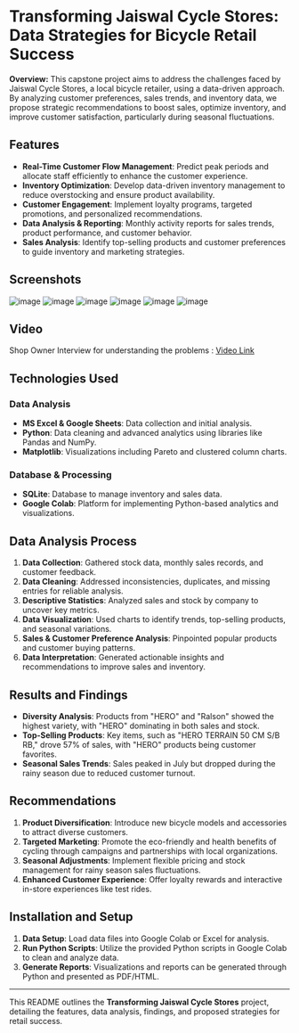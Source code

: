 # Transforming Jaiswal Cycle Stores: Data Strategies for Bicycle Retail Success

**Overview:** This capstone project aims to address the challenges faced by Jaiswal Cycle Stores, a local bicycle retailer, using a data-driven approach. By analyzing customer preferences, sales trends, and inventory data, we propose strategic recommendations to boost sales, optimize inventory, and improve customer satisfaction, particularly during seasonal fluctuations.

## Features
- **Real-Time Customer Flow Management**: Predict peak periods and allocate staff efficiently to enhance the customer experience.
- **Inventory Optimization**: Develop data-driven inventory management to reduce overstocking and ensure product availability.
- **Customer Engagement**: Implement loyalty programs, targeted promotions, and personalized recommendations.
- **Data Analysis & Reporting**: Monthly activity reports for sales trends, product performance, and customer behavior.
- **Sales Analysis**: Identify top-selling products and customer preferences to guide inventory and marketing strategies.

## Screenshots
![image](https://github.com/user-attachments/assets/f9f3210f-1878-4ece-b193-328f84dea3ae)
![image](https://github.com/user-attachments/assets/70753625-6e88-4f8c-8100-04fe5420f163)
![image](https://github.com/user-attachments/assets/71cc43f8-1a77-4772-a930-8699a92b0fdb)
![image](https://github.com/user-attachments/assets/b993021c-2fc2-4e94-81ec-d06ddcb5de57)
![image](https://github.com/user-attachments/assets/13f7b498-4820-447b-ace1-7b65a93758c0)
![image](https://github.com/user-attachments/assets/4051e095-4094-45c2-a7a7-d7361b8e4346)

## Video
Shop Owner Interview for understanding the problems : [Video Link](https://drive.google.com/file/d/1rQMOvmyS0jVV0uQHm8ekutQ4qUOPRjZJ/view?usp=drive_link)

## Technologies Used

### Data Analysis
- **MS Excel & Google Sheets**: Data collection and initial analysis.
- **Python**: Data cleaning and advanced analytics using libraries like Pandas and NumPy.
- **Matplotlib**: Visualizations including Pareto and clustered column charts.

### Database & Processing
- **SQLite**: Database to manage inventory and sales data.
- **Google Colab**: Platform for implementing Python-based analytics and visualizations.

## Data Analysis Process
1. **Data Collection**: Gathered stock data, monthly sales records, and customer feedback.
2. **Data Cleaning**: Addressed inconsistencies, duplicates, and missing entries for reliable analysis.
3. **Descriptive Statistics**: Analyzed sales and stock by company to uncover key metrics.
4. **Data Visualization**: Used charts to identify trends, top-selling products, and seasonal variations.
5. **Sales & Customer Preference Analysis**: Pinpointed popular products and customer buying patterns.
6. **Data Interpretation**: Generated actionable insights and recommendations to improve sales and inventory.

## Results and Findings
- **Diversity Analysis**: Products from "HERO" and "Ralson" showed the highest variety, with "HERO" dominating in both sales and stock.
- **Top-Selling Products**: Key items, such as "HERO TERRAIN 50 CM S/B RB," drove 57% of sales, with "HERO" products being customer favorites.
- **Seasonal Sales Trends**: Sales peaked in July but dropped during the rainy season due to reduced customer turnout.

## Recommendations
1. **Product Diversification**: Introduce new bicycle models and accessories to attract diverse customers.
2. **Targeted Marketing**: Promote the eco-friendly and health benefits of cycling through campaigns and partnerships with local organizations.
3. **Seasonal Adjustments**: Implement flexible pricing and stock management for rainy season sales fluctuations.
4. **Enhanced Customer Experience**: Offer loyalty rewards and interactive in-store experiences like test rides.

## Installation and Setup
1. **Data Setup**: Load data files into Google Colab or Excel for analysis.
2. **Run Python Scripts**: Utilize the provided Python scripts in Google Colab to clean and analyze data.
3. **Generate Reports**: Visualizations and reports can be generated through Python and presented as PDF/HTML.

---

This README outlines the **Transforming Jaiswal Cycle Stores** project, detailing the features, data analysis, findings, and proposed strategies for retail success.
